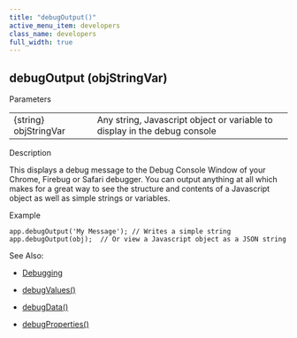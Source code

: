 ```yaml
---
title: "debugOutput()"
active_menu_item: developers
class_name: developers
full_width: true
---
```



## debugOutput (objStringVar)

Parameters

<table>
<tr>
<td width="142">
{string} objStringVar

</td>
<td width="15">
</td>
<td width="723">
Any string, Javascript object or variable to display in the debug console

</td>
</tr>
</table>

Description

This displays a debug message to the Debug Console Window of your Chrome, Firebug or Safari debugger. You can output anything at all which makes for a great way to see the structure and contents of a Javascript object as well as simple strings or variables.

Example

    app.debugOutput('My Message'); // Writes a simple string
    app.debugOutput(obj);  // Or view a Javascript object as a JSON string
   

See Also:

 - [Debugging](../../../product-guide/advanced-features/testing-apps/debugging.htm)

 - [debugValues()](debugvalues.htm)

 - [debugData()](debugdata.htm)

 - [debugProperties()](debugproperties.htm)

